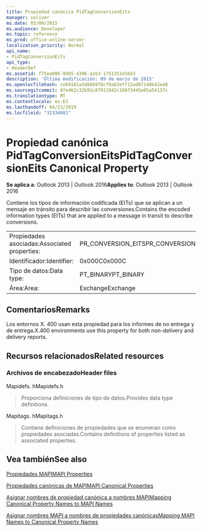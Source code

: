 ```yaml
---
title: Propiedad canónica PidTagConversionEits
manager: soliver
ms.date: 03/09/2015
ms.audience: Developer
ms.topic: reference
ms.prod: office-online-server
localization_priority: Normal
api_name:
- PidTagConversionEits
api_type:
- HeaderDef
ms.assetid: f75ea086-9d65-4396-a2e3-1751351e56d3
description: 'Última modificación: 09 de marzo de 2015'
ms.openlocfilehash: ceb9181a3d8669f8cf9a62eff12ad07148b42e48
ms.sourcegitcommit: 8fe462c32b91c87911942c188f3445e85a54137c
ms.translationtype: MT
ms.contentlocale: es-ES
ms.lasthandoff: 04/23/2019
ms.locfileid: "32334681"
---
```

# <a name="pidtagconversioneits-canonical-property"></a><span data-ttu-id="499ac-103">Propiedad canónica PidTagConversionEits</span><span class="sxs-lookup"><span data-stu-id="499ac-103">PidTagConversionEits Canonical Property</span></span>

  
  
<span data-ttu-id="499ac-104">**Se aplica a**: Outlook 2013 | Outlook 2016</span><span class="sxs-lookup"><span data-stu-id="499ac-104">**Applies to**: Outlook 2013 | Outlook 2016</span></span> 
  
<span data-ttu-id="499ac-105">Contiene los tipos de información codificada (EITs) que se aplican a un mensaje en tránsito para describir las conversiones.</span><span class="sxs-lookup"><span data-stu-id="499ac-105">Contains the encoded information types (EITs) that are applied to a message in transit to describe conversions.</span></span>
  
|||
|:-----|:-----|
|<span data-ttu-id="499ac-106">Propiedades asociadas:</span><span class="sxs-lookup"><span data-stu-id="499ac-106">Associated properties:</span></span>  <br/> |<span data-ttu-id="499ac-107">PR_CONVERSION_EITS</span><span class="sxs-lookup"><span data-stu-id="499ac-107">PR_CONVERSION_EITS</span></span>  <br/> |
|<span data-ttu-id="499ac-108">Identificador:</span><span class="sxs-lookup"><span data-stu-id="499ac-108">Identifier:</span></span>  <br/> |<span data-ttu-id="499ac-109">0x000C</span><span class="sxs-lookup"><span data-stu-id="499ac-109">0x000C</span></span>  <br/> |
|<span data-ttu-id="499ac-110">Tipo de datos:</span><span class="sxs-lookup"><span data-stu-id="499ac-110">Data type:</span></span>  <br/> |<span data-ttu-id="499ac-111">PT_BINARY</span><span class="sxs-lookup"><span data-stu-id="499ac-111">PT_BINARY</span></span>  <br/> |
|<span data-ttu-id="499ac-112">Área:</span><span class="sxs-lookup"><span data-stu-id="499ac-112">Area:</span></span>  <br/> |<span data-ttu-id="499ac-113">Exchange</span><span class="sxs-lookup"><span data-stu-id="499ac-113">Exchange</span></span>  <br/> |
   
## <a name="remarks"></a><span data-ttu-id="499ac-114">Comentarios</span><span class="sxs-lookup"><span data-stu-id="499ac-114">Remarks</span></span>

<span data-ttu-id="499ac-115">Los entornos X. 400 usan esta propiedad para los informes de no entrega y de entrega.</span><span class="sxs-lookup"><span data-stu-id="499ac-115">X.400 environments use this property for both non-delivery and delivery reports.</span></span>
  
## <a name="related-resources"></a><span data-ttu-id="499ac-116">Recursos relacionados</span><span class="sxs-lookup"><span data-stu-id="499ac-116">Related resources</span></span>

### <a name="header-files"></a><span data-ttu-id="499ac-117">Archivos de encabezado</span><span class="sxs-lookup"><span data-stu-id="499ac-117">Header files</span></span>

<span data-ttu-id="499ac-118">Mapidefs. h</span><span class="sxs-lookup"><span data-stu-id="499ac-118">Mapidefs.h</span></span>
  
> <span data-ttu-id="499ac-119">Proporciona definiciones de tipo de datos.</span><span class="sxs-lookup"><span data-stu-id="499ac-119">Provides data type definitions.</span></span>
    
<span data-ttu-id="499ac-120">Mapitags. h</span><span class="sxs-lookup"><span data-stu-id="499ac-120">Mapitags.h</span></span>
  
> <span data-ttu-id="499ac-121">Contiene definiciones de propiedades que se enumeran como propiedades asociadas.</span><span class="sxs-lookup"><span data-stu-id="499ac-121">Contains definitions of properties listed as associated properties.</span></span>
    
## <a name="see-also"></a><span data-ttu-id="499ac-122">Vea también</span><span class="sxs-lookup"><span data-stu-id="499ac-122">See also</span></span>



[<span data-ttu-id="499ac-123">Propiedades MAPI</span><span class="sxs-lookup"><span data-stu-id="499ac-123">MAPI Properties</span></span>](mapi-properties.md)
  
[<span data-ttu-id="499ac-124">Propiedades canónicas de MAPI</span><span class="sxs-lookup"><span data-stu-id="499ac-124">MAPI Canonical Properties</span></span>](mapi-canonical-properties.md)
  
[<span data-ttu-id="499ac-125">Asignar nombres de propiedad canónica a nombres MAPI</span><span class="sxs-lookup"><span data-stu-id="499ac-125">Mapping Canonical Property Names to MAPI Names</span></span>](mapping-canonical-property-names-to-mapi-names.md)
  
[<span data-ttu-id="499ac-126">Asignar nombres MAPI a nombres de propiedades canónicas</span><span class="sxs-lookup"><span data-stu-id="499ac-126">Mapping MAPI Names to Canonical Property Names</span></span>](mapping-mapi-names-to-canonical-property-names.md)

